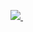 <p align="center">
  
<a href="https://discord.com/users/935675112466817075" target="_blank">
<img src="https://lanyard-profile-readme.vercel.app/api/935675112466817075?theme=dark&bg=181C25&animated=true&hideDiscrim=false&borderRadius=10px&locale=true">
</a>&nbsp;
<a href="(https://github-readme-stats.vercel.app/api?username=kullanıcıadınız&show_icons=true&theme=gradient" target="_blank">
</p>
